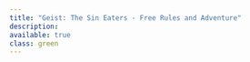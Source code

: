 ```yaml
---
title: "Geist: The Sin Eaters - Free Rules and Adventure"
description: 
available: true
class: green
---
```


